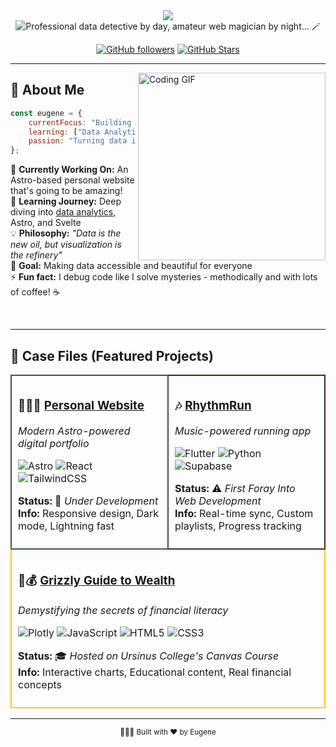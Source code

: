 <div align="center">
  <img src="https://capsule-render.vercel.app/api?type=waving&color=gradient&customColorList=14,16,18&height=200&section=header&text=Hi%20👋🏻%20I'm%20Eugene!&fontSize=80&fontAlignY=35&animation=twinkling&fontColor=fff" />
</div>

<div align="center">
  <img src="https://readme-typing-svg.demolab.com?font=Avenir&weight=600&size=25&duration=3000&color=335C3B&center=true&vCenter=true&multiline=true&repeat=false&width=435&height=80&lines=Data+nerd+by+day%2C;amateur+web+magician+by+night" alt="Professional data detective by day, amateur web magician by night... 🪄" />
</div>

<div align="center">
  
[![GitHub followers](https://img.shields.io/github/followers/euhystho?style=for-the-badge&color=B3C2C1&labelColor=335C3B&logo=github)](https://github.com/euhystho)
[![GitHub Stars](https://img.shields.io/github/stars/euhystho?style=for-the-badge&color=B3C2C1&labelColor=FFC71F&logo=star)](https://github.com/euhystho)

</div>

---

<img align="right" width="300" src="https://user-images.githubusercontent.com/74038190/229223263-cf2e4b07-2615-4f87-9c38-e37600f8381a.gif" alt="Coding GIF"/>

## 💫 About Me

```javascript
const eugene = {
    currentFocus: "Building an Astro-powered personal website",
    learning: ["Data Analytics", "Astro", "Svelte"],
    passion: "Turning data into awesome looking visualizations"
};
```

🔭 **Currently Working On:** An Astro-based personal website that's going to be amazing!  
🌱 **Learning Journey:** Deep diving into <a href="https://www.datacamp.com">data analytics</a>, Astro, and Svelte  
💡 **Philosophy:** *"Data is the new oil, but visualization is the refinery"*  
🎯 **Goal:** Making data accessible and beautiful for everyone  
⚡ **Fun fact:** I debug code like I solve mysteries - methodically and with lots of coffee! ☕

<br clear="right"/>

---

## 🎯 Case Files (Featured Projects)

<div align="center">

<table>
<tr>
<td width="50%" style="border: 2px solid #335C3B; border-radius: 8px; padding: 10px;">

### 👨🏻‍💻 [Personal Website](https://github.com/euhystho/euhystho.github.io)
*Modern Astro-powered digital portfolio*

![Astro](https://img.shields.io/badge/astro-335C3B.svg?style=flat-square&logo=astro&logoColor=white)
![React](https://img.shields.io/badge/react-4C2719.svg?style=flat-square&logo=react&logoColor=white)
![TailwindCSS](https://img.shields.io/badge/tailwindcss-708090.svg?style=flat-square&logo=tailwind-css&logoColor=white)

**Status:** 🚧 *Under Development*  
**Info:** Responsive design, Dark mode, Lightning fast

</td>
<td width="50%" style="border: 2px solid #4C2719; border-radius: 8px; padding: 10px;">

### 🎶 [RhythmRun](https://github.com/euhystho/rhythm-run)
*Music-powered running app*

![Flutter](https://img.shields.io/badge/Flutter-335C3B.svg?style=flat-square&logo=Flutter&logoColor=white)
![Python](https://img.shields.io/badge/python-FFC71F?style=flat-square&logo=python&logoColor=black)
![Supabase](https://img.shields.io/badge/Supabase-708090?style=flat-square&logo=supabase&logoColor=white)

**Status:** ⚠️ *First Foray Into Web Development*  
**Info:** Real-time sync, Custom playlists, Progress tracking

</td>
</tr>
<tr>
<td colspan="2" style="border: 2px solid #FFC71F; border-radius: 8px; padding: 10px;">

### 🐻💰 [Grizzly Guide to Wealth](https://github.com/euhystho/finlit_ggtw)
*Demystifying the secrets of financial literacy*

![Plotly](https://img.shields.io/badge/Plotly-335C3B.svg?style=flat-square&logo=plotly&logoColor=white)
![JavaScript](https://img.shields.io/badge/javascript-FFC71F.svg?style=flat-square&logo=javascript&logoColor=black)
![HTML5](https://img.shields.io/badge/html5-4C2719.svg?style=flat-square&logo=html5&logoColor=white)
![CSS3](https://img.shields.io/badge/css3-708090.svg?style=flat-square&logo=css3&logoColor=white)

**Status:** 🎓 *Hosted on Ursinus College's Canvas Course*  
**Info:** Interactive charts, Educational content, Real financial concepts

</td>
</tr>
</table>

</div>

---

<div align="center">
  <sub>👨🏻‍💻 Built with ❤️ by Eugene</sub>
</div>
